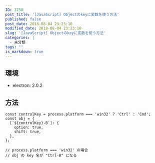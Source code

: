 ```yaml
---
ID: 3758
post_title: '[JavaScript] Objectのkeyに変数を使う方法'
published: false
post_date: 2018-08-04 23:23:10
modified_date: 2018-08-04 23:23:10
slug: '[JavaScript] Objectのkeyに変数を使う方法'
categories: |
  - 未分類
tags: ""
is_markdown: true
---
```

## 環境

- electron: 2.0.2


## 方法

```language-js
const controlKey = process.platform === 'win32' ? 'Ctrl' : 'Cmd';
const obj = {
  [`${controlKey}-B`]: {
    option: true,
    shift: true,
  },
};

// process.platform === 'win32' の場合
// obj の key 名が "Ctrl-B" になる
```
